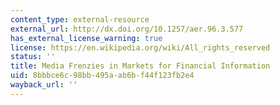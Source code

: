 ```yaml
---
content_type: external-resource
external_url: http://dx.doi.org/10.1257/aer.96.3.577
has_external_license_warning: true
license: https://en.wikipedia.org/wiki/All_rights_reserved
status: ''
title: Media Frenzies in Markets for Financial Information
uid: 8bbbce6c-98bb-495a-ab6b-f44f123fb2e4
wayback_url: ''
---
```

